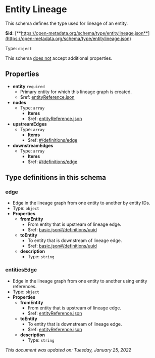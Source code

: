 # Entity Lineage

This schema defines the type used for lineage of an entity.

**$id:** [**https://open-metadata.org/schema/type/entitylineage.json**](https://open-metadata.org/schema/type/entitylineage.json)

Type: `object`

This schema <u>does not</u> accept additional properties.

## Properties
 - **entity** `required`
	 - Primary entity for which this lineage graph is created.
	 - $ref: [entityReference.json](entityreference.md)
 - **nodes**
	 - Type: `array`
		 - **Items**
		 - $ref: [entityReference.json](entityreference.md)
 - **upstreamEdges**
	 - Type: `array`
		 - **Items**
		 - $ref: [#/definitions/edge](#edge)
 - **downstreamEdges**
	 - Type: `array`
		 - **Items**
		 - $ref: [#/definitions/edge](#edge)


## Type definitions in this schema
### edge

 - Edge in the lineage graph from one entity to another by entity IDs.
 - Type: `object`
 - **Properties**
	 - **fromEntity**
		 - From entity that is upstream of lineage edge.
		 - $ref: [basic.json#/definitions/uuid](basic.md#uuid)
	 - **toEntity**
		 - To entity that is downstream of lineage edge.
		 - $ref: [basic.json#/definitions/uuid](basic.md#uuid)
	 - **description**
		 - Type: `string`


### entitiesEdge

 - Edge in the lineage graph from one entity to another using entity references.
 - Type: `object`
 - **Properties**
	 - **fromEntity**
		 - From entity that is upstream of lineage edge.
		 - $ref: [entityReference.json](entityreference.md)
	 - **toEntity**
		 - To entity that is downstream of lineage edge.
		 - $ref: [entityReference.json](entityreference.md)
	 - **description**
		 - Type: `string`




_This document was updated on: Tuesday, January 25, 2022_